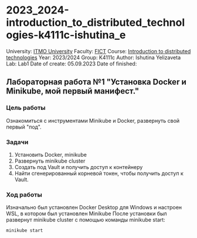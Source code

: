 # 2023_2024-introduction_to_distributed_technologies-k4111c-ishutina_e
University: [ITMO University](https://itmo.ru/ru/)
Faculty: [FICT](https://fict.itmo.ru)
Course: [Introduction to distributed technologies](https://github.com/itmo-ict-faculty/introduction-to-distributed-technologies)
Year: 2023/2024
Group: K4111с
Author: Ishutina Yelizaveta
Lab: Lab1
Date of create: 05.09.2023
Date of finished: 

## Лабораторная работа №1 "Установка Docker и Minikube, мой первый манифест."

### Цель работы
Ознакомиться с инструментами Minikube и Docker, развернуть свой первый "под".

### Задачи
1. Установить Docker, minikube
2. Развернуть minikube cluster
3. Создать под Vault и получить доступ к контейнеру
4. Найти сгенерированный корневой токен, чтобы получить доступ к Vault.

### Ход работы
Изначально был установлен Docker Desktop для Windows и настроен WSL, в котором был установлен Minikube
После установки был развернут minikube cluster с помощью команды minikube start:
```bash
minikube start
```




